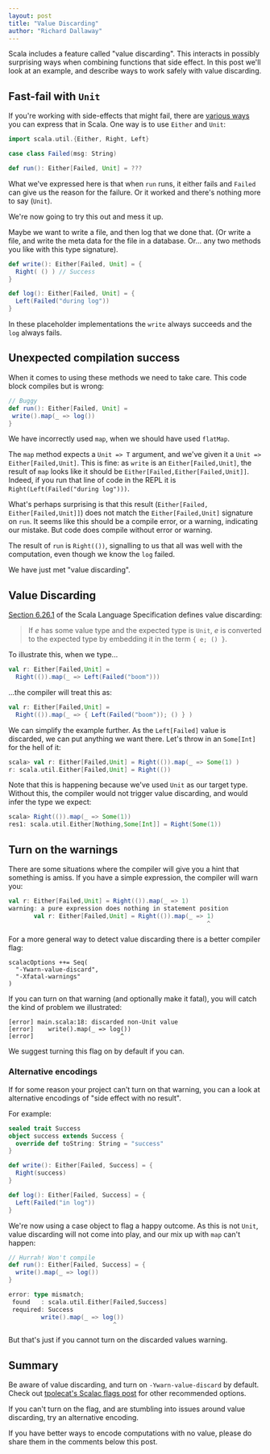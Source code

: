 ```yaml
---
layout: post
title: "Value Discarding"
author: "Richard Dallaway"
---
```


Scala includes a feature called "value discarding".
This interacts in possibly surprising ways when combining functions that side effect.
In this post we'll look at an example, and describe ways to work safely with value discarding.

[vd]: http://scala-lang.org/files/archive/spec/2.11/06-expressions.html#value-discarding
[ff]: /blog/posts/2015/02/23/designing-fail-fast-error-handling.html

<!-- break -->

## Fast-fail with `Unit`

If you're working with side-effects that might fail,
there are [various ways][ff] you can express that in Scala.
One way is to use `Either` and `Unit`:

``` scala
import scala.util.{Either, Right, Left}

case class Failed(msg: String)

def run(): Either[Failed, Unit] = ???
```

What we've expressed here is that when `run` runs, it either fails and `Failed` can give us the reason for the failure.
Or it worked and there's nothing more to say (`Unit`).

We're now going to try this out and mess it up.

Maybe we want to write a file, and then log that we done that.
(Or write a file, and write the meta data for the file in a database. Or...
any two methods you like with this type signature).

```scala
def write(): Either[Failed, Unit] = {
  Right( () ) // Success
}

def log(): Either[Failed, Unit] = {
  Left(Failed("during log"))
}
```

In these placeholder implementations the `write` always succeeds and the `log` always fails.

## Unexpected compilation success

When it comes to using these methods we need to take care.
This code block compiles but is wrong:

```scala
// Buggy
def run(): Either[Failed, Unit] =
 write().map(_ => log())
}
```

We have incorrectly used `map`, when we should have used `flatMap`.

The `map` method expects a `Unit => T` argument, and we've given it a `Unit => Either[Failed,Unit]`.
This is fine: as `write` is an `Either[Failed,Unit]`,
the result of `map` looks like it should be
`Either[Failed,Either[Failed,Unit]]`.
Indeed, if you run that line of code in the REPL it is `Right(Left(Failed("during log")))`.

What's perhaps surprising is that this result (`Either[Failed, Either[Failed,Unit]]`) does not match the `Either[Failed,Unit]` signature on `run`.
It seems like this should be a compile error, or a warning, indicating our mistake.
But code does compile without error or warning.

The result of `run` is `Right(())`, signalling to us that all was well with the computation,
even though we know the `log` failed.

We have just met "value discarding".

## Value Discarding

[Section 6.26.1][vd] of the Scala Language Specification defines value discarding:

> If _e_ has some value type and the expected type is `Unit`, _e_ is converted to the expected type by embedding it in the term `{ e; () }`.

To illustrate this, when we type...

```scala
val r: Either[Failed,Unit] =
  Right(()).map(_ => Left(Failed("boom")))
```

...the compiler will treat this as:

```scala
val r: Either[Failed,Unit] =
  Right(()).map(_ => { Left(Failed("boom")); () } )
```

We can simplify the example further. As the `Left[Failed]` value is discarded,
we can put anything we want there. Let's throw in an `Some[Int]` for the hell of it:

```scala
scala> val r: Either[Failed,Unit] = Right(()).map(_ => Some(1) )
r: scala.util.Either[Failed,Unit] = Right(())
```

Note that this is happening because we've used `Unit` as our target type.
Without this, the compiler would not trigger value discarding,
and would infer the type we expect:

```scala
scala> Right(()).map(_ => Some(1))
res1: scala.util.Either[Nothing,Some[Int]] = Right(Some(1))
```

## Turn on the warnings

There are some situations where the compiler will give you a hint that something is amiss.
If you have a simple expression, the compiler will warn you:

```scala
val r: Either[Failed,Unit] = Right(()).map(_ => 1)
warning: a pure expression does nothing in statement position
       val r: Either[Failed,Unit] = Right(()).map(_ => 1)
                                                       ^
```

For a more general way to detect value discarding there is a better compiler flag:

```
scalacOptions ++= Seq(
  "-Ywarn-value-discard",
  "-Xfatal-warnings"
)
```

If you can turn on that warning (and optionally make it fatal),
you will catch the kind of problem we illustrated:

```
[error] main.scala:18: discarded non-Unit value
[error]    write().map(_ => log())
[error]                        ^
```

We suggest turning this flag on by default if you can.

### Alternative encodings

If for some reason your project can't turn on that warning,
you can a look at alternative encodings of "side effect with no result".

For example:

```scala
sealed trait Success
object success extends Success {
  override def toString: String = "success"
}

def write(): Either[Failed, Success] = {
  Right(success)
}

def log(): Either[Failed, Success] = {
  Left(Failed("in log"))
}
```

We're now using a case object to flag a happy outcome.
As this is not `Unit`, value discarding will not come into play,
and our mix up with `map` can't happen:

```scala
// Hurrah! Won't compile
def run(): Either[Failed, Success] = {
  write().map(_ => log())
}

error: type mismatch;
 found   : scala.util.Either[Failed,Success]
 required: Success
         write().map(_ => log())
                             ^
```

But that's just if you cannot turn on the discarded values warning.

## Summary

Be aware of value discarding, and turn on `-Ywarn-value-discard` by default.
Check out [tpolecat's Scalac flags post](https://tpolecat.github.io/2014/04/11/scalac-flags.html) for other recommended options.

If you can't turn on the flag, and are stumbling into issues around value discarding,
try an alternative encoding.

If you have better ways to encode computations with no value,
please do share them in the comments below this post.



